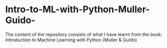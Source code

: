 # Intro-to-ML-with-Python-Muller-Guido-
The content of the repository consists of what I have learnt from the book: Introduction to Machine Learning with Python (Muller &amp; Guido)

